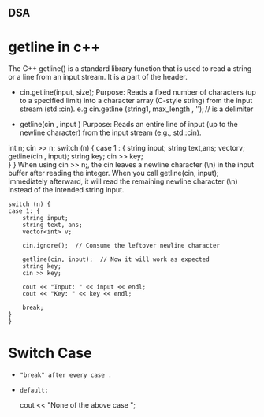 ## DSA
# getline in c++ 
The C++ getline() is a standard library function that is used to read a string or a line from an input stream. It is a part of the <string> header.
- cin.getline(input, size);
Purpose: Reads a fixed number of characters (up to a specified limit) into a character array (C-style string) from the input stream (std::cin).
e.g   cin.getline (string1, max_length , '$');    //$ is a delimiter 

- getline(cin , input ) 
Purpose: Reads an entire line of input (up to the newline character) from the input stream (e.g., std::cin).

int n;
cin >> n;
switch (n) {
case 1 : {
string input;
string text,ans;
vector<int>v;
getline(cin , input);
string key;
cin >> key;  
} 
}
When using cin >> n;, the cin leaves a newline character (\n) in the input buffer after reading the integer. When you call getline(cin, input); immediately afterward, it will read the remaining newline character (\n) instead of the intended string input.

    switch (n) {
    case 1: {
        string input;
        string text, ans;
        vector<int> v;

        cin.ignore();  // Consume the leftover newline character

        getline(cin, input);  // Now it will work as expected
        string key;
        cin >> key;

        cout << "Input: " << input << endl;
        cout << "Key: " << key << endl;

        break;
    }
    }

# Switch Case 
-     "break" after every case .
-     default:
    cout << "None of the above case ";

    